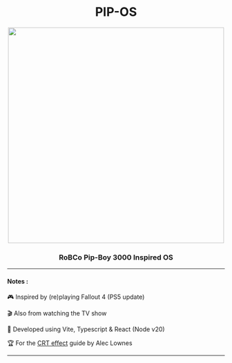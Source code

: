 <h1 align="center">PIP-OS</h1>

<div align="center"><img src="public/vault-welcome-logo.png" width="500" /></div>

<h3 align="center">RoBCo Pip-Boy 3000 Inspired OS</h3>

---

#### Notes :

🎮 Inspired by (re)playing Fallout 4 (PS5 update)

🎬 Also from  watching the TV show

🧪 Developed using Vite, Typescript & React (Node v20)

🏆 For the [CRT effect](https://aleclownes.com/2017/02/01/crt-display.html) guide by Alec Lownes

---
